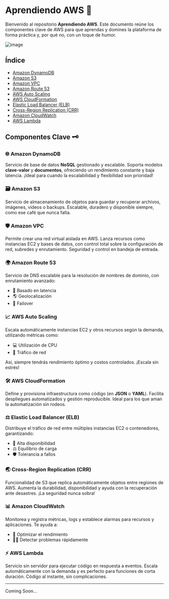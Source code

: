 # Aprendiendo AWS 🚀

Bienvenido al repositorio **Aprendiendo AWS**. Este documento reúne los componentes clave de AWS para que aprendas y domines la plataforma de forma práctica y, por qué no, con un toque de humor.

![image](https://github.com/user-attachments/assets/2b1b2cf2-efb0-4009-aa5a-f05e0bce3d61)

## Índice

- [Amazon DynamoDB](#amazon-dynamodb)
- [Amazon S3](#amazon-s3)
- [Amazon VPC](#amazon-vpc)
- [Amazon Route 53](#amazon-route-53)
- [AWS Auto Scaling](#aws-auto-scaling)
- [AWS CloudFormation](#aws-cloudformation)
- [Elastic Load Balancer (ELB)](#elastic-load-balancer)
- [Cross-Region Replication (CRR)](#cross-region-replication)
- [Amazon CloudWatch](#amazon-cloudwatch)
- [AWS Lambda](#aws-lambda)

## Componentes Clave 🗝️

### 🌐 Amazon DynamoDB
Servicio de base de datos **NoSQL** gestionado y escalable. Soporta modelos **clave-valor** y **documentos**, ofreciendo un rendimiento constante y baja latencia. ¡Ideal para cuando la escalabilidad y flexibilidad son prioridad!

### 🗃️ Amazon S3
Servicio de almacenamiento de objetos para guardar y recuperar archivos, imágenes, videos o backups. Escalable, duradero y disponible siempre, como ese café que nunca falta.

### 🛡️ Amazon VPC
Permite crear una red virtual aislada en AWS. Lanza recursos como instancias EC2 y bases de datos, con control total sobre la configuración de red, subredes y enrutamiento. Seguridad y control en bandeja de entrada.

### 🌍 Amazon Route 53
Servicio de DNS escalable para la resolución de nombres de dominio, con enrutamiento avanzado:
- 🚦 Basado en latencia
- 🌎 Geolocalización
- 🚧 Failover

### 📈 AWS Auto Scaling
Escala automáticamente instancias EC2 y otros recursos según la demanda, utilizando métricas como:
- 💻 Utilización de CPU
- 📡 Tráfico de red

Así, siempre tendrás rendimiento óptimo y costos controlados. ¡Escala sin estrés!

### 🛠️ AWS CloudFormation
Define y provisiona infraestructura como código (en **JSON** o **YAML**). Facilita despliegues automatizados y gestión reproducible. Ideal para los que aman la automatización sin rodeos.

### ⚖️ Elastic Load Balancer (ELB)
Distribuye el tráfico de red entre múltiples instancias EC2 o contenedores, garantizando:
- 🔁 Alta disponibilidad
- ⚖️ Equilibrio de carga
- 🛡️ Tolerancia a fallos

### 🌏 Cross-Region Replication (CRR)
Funcionalidad de S3 que replica automáticamente objetos entre regiones de AWS. Aumenta la durabilidad, disponibilidad y ayuda con la recuperación ante desastres. ¡La seguridad nunca sobra!

### 📊 Amazon CloudWatch
Monitorea y registra métricas, logs y establece alarmas para recursos y aplicaciones. Te ayuda a:
- 🚀 Optimizar el rendimiento
- 🕵️‍♂️ Detectar problemas rápidamente

### ⚡ AWS Lambda
Servicio sin servidor para ejecutar código en respuesta a eventos. Escala automáticamente con la demanda y es perfecto para funciones de corta duración. Código al instante, sin complicaciones.

---

Coming Soon...
